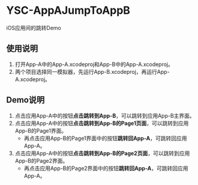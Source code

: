 # YSC-AppAJumpToAppB
iOS应用间的跳转Demo
## 使用说明
1. 打开App-A中的App-A.xcodeproj和App-B中的App-A.xcodeproj。
2. 两个项目选择同一模拟器，先运行App-B.xcodeproj，再运行App-A.xcodeproj。
## Demo说明
1. 点击应用App-A中的按钮**点击跳转到App-B**，可以跳转到应用App-B主界面。
2. 点击应用App-A中的按钮**点击跳转到App-B的Page1页面**，可以跳转到应用App-B的Page1界面。
    - 再点击应用App-B的Page1界面中的按钮**跳转回App-A**，可跳转回应用App-A。
3. 点击应用App-A中的按钮**点击跳转到App-B的Page2页面**，可以跳转到应用App-B的Page2界面。
    - 再点击应用App-B的Page2界面中的按钮**跳转回App-A**，可跳转回应用App-A。
